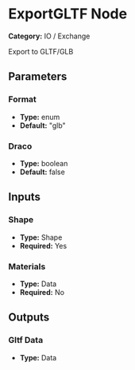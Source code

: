 
# ExportGLTF Node

**Category:** IO / Exchange

Export to GLTF/GLB

## Parameters


### Format
- **Type:** enum
- **Default:** "glb"





### Draco
- **Type:** boolean
- **Default:** false





## Inputs


### Shape
- **Type:** Shape
- **Required:** Yes



### Materials
- **Type:** Data
- **Required:** No



## Outputs


### Gltf Data
- **Type:** Data




